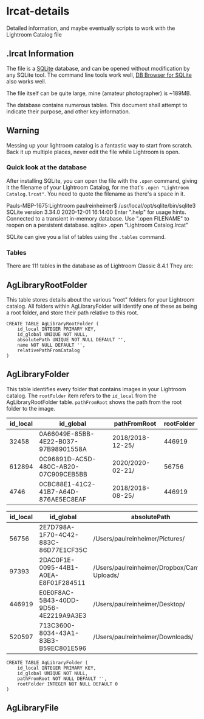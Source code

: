 # lrcat-details
Detailed information, and maybe eventually scripts to work with the Lightroom Catalog file

## .lrcat Information

The file is a [SQLite](https://sqlite.org/index.html) database, and can be opened without modification by any SQLite tool. The command line tools work well, [DB Browser for SQLite](https://sqlitebrowser.org/) also works well. 

The file itself can be quite large, mine (amateur photographer) is ~189MB. 

The database contains numerous tables. This document shall attempt to indicate their purpose, and other key information.

## Warning

Messing up your lightroom catalog is a fantastic way to start from scratch. Back it up multiple places, never edit the file while Lightroom is open. 


### Quick look at the database

After installing SQLite, you can open the file with the `.open` command, giving it the filename of your Lightroom Catalog, for me that's `.open "Lightroom Catalog.lrcat"`. You need to quote the filename as there's a space in it. 

Pauls-MBP-1675:Lightroom paulreinheimer$ /usr/local/opt/sqlite/bin/sqlite3
SQLite version 3.34.0 2020-12-01 16:14:00
Enter ".help" for usage hints.
Connected to a transient in-memory database.
Use ".open FILENAME" to reopen on a persistent database.
sqlite> .open "Lightroom Catalog.lrcat"

SQLite can give you a list of tables using the `.tables` command. 


### Tables 

There are 111 tables in the database as of Lightroom Classic 8.4.1 They are:



## AgLibraryRootFolder

This table stores details about the various "root" folders for your Lightroom catalog. All folders within AgLibraryFolder will identify one of these as being a root folder, and store their path relative to this root. 

```
CREATE TABLE AgLibraryRootFolder (
    id_local INTEGER PRIMARY KEY,
    id_global UNIQUE NOT NULL,
    absolutePath UNIQUE NOT NULL DEFAULT '',
    name NOT NULL DEFAULT '',
    relativePathFromCatalog
)

```

## AgLibraryFolder

This table identifies every folder that contains images in your Lightroom catalog. The `rootFolder` item refers to the `id_local` from the AgLibraryRootFolder table. `pathFromRoot` shows the path from the root folder to the image. 

**id_local**|**id_global**|**pathFromRoot**|**rootFolder**
-----|-----|-----|-----
32458|0A66049E-85BB-4E22-B037-97B98901558A|2018/2018-12-25/|446919
612894|0C96891D-AC5D-480C-AB20-07C909CEB5BB|2020/2020-02-21/|56756
4746|0CBC88E1-41C2-41B7-A64D-876AE5EC8EAF|2018/2018-08-25/|446919


**id_local**|**id_global**|**absolutePath**|**Name**|**relativePathFromCatalog**
-----|-----|-----|-----|-----
56756|2E7D798A-1F70-4C42-883C-86D77E1CF35C|/Users/paulreinheimer/Pictures/|Pictures|../
97393|2DAC0F1E-0095-44B1-A0EA-E8F01F284511|/Users/paulreinheimer/Dropbox/Camera Uploads/|Camera Uploads|../../Dropbox/Camera Uploads/
446919|E0E0F8AC-5B43-40DD-9D56-4E2219A9A3E3|/Users/paulreinheimer/Desktop/|Desktop|../../Desktop/
520597|713C3600-8034-43A1-83B3-B59EC801E596|/Users/paulreinheimer/Downloads/|Downloads|../../Downloads/

```
CREATE TABLE AgLibraryFolder (
    id_local INTEGER PRIMARY KEY,
    id_global UNIQUE NOT NULL,
    pathFromRoot NOT NULL DEFAULT '',
    rootFolder INTEGER NOT NULL DEFAULT 0
)
```

## AgLibraryFile



